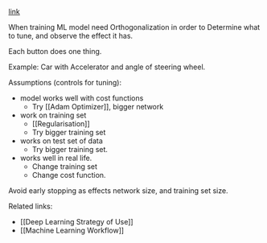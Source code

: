 [link](https://www.youtube.com/watch?v=UEtvV1D6B3s&list=PLkDaE6sCZn6E7jZ9sN_xHwSHOdjUxUW_b&index=2)

When training ML model need Orthogonalization in order to  Determine what to tune, and observe the effect it has.

Each button does one thing.

Example: Car with Accelerator and angle of steering wheel. 

Assumptions (controls for tuning):
- model works well with cost functions
	- Try [[Adam Optimizer]], bigger network
- work on training set
	- [[Regularisation]]
	- Try bigger training set
- works on test set of data
	- Try bigger training set.
- works well in real life.
	- Change training set
	- Change cost function.

Avoid early stopping as effects network size, and training set size.

Related links:
- [[Deep Learning Strategy of Use]]
- [[Machine Learning Workflow]]